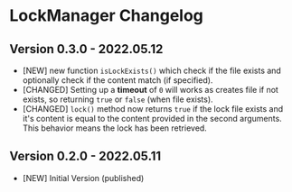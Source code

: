 # LockManager Changelog

## Version 0.3.0 - 2022.05.12

* [NEW] new function ``isLockExists()`` which check if the file exists and
optionally check if the content match (if specified).
* [CHANGED] Setting up a **timeout** of `0` will works as creates file if not exists,
so returning ``true`` or `false` (when file exists).
* [CHANGED] ``lock()`` method now returns `true` if the lock file exists and
it's content is equal to the content provided in the second arguments.
This behavior means the lock has been retrieved.



## Version 0.2.0 - 2022.05.11

* [NEW] Initial Version (published)